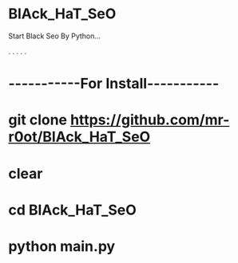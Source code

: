 # BlAck_HaT_SeO
Start Black Seo By Python...

.
.
.
.
.


# -----------For Install-----------
# git clone https://github.com/mr-r0ot/BlAck_HaT_SeO
# clear
# cd BlAck_HaT_SeO
# python main.py
